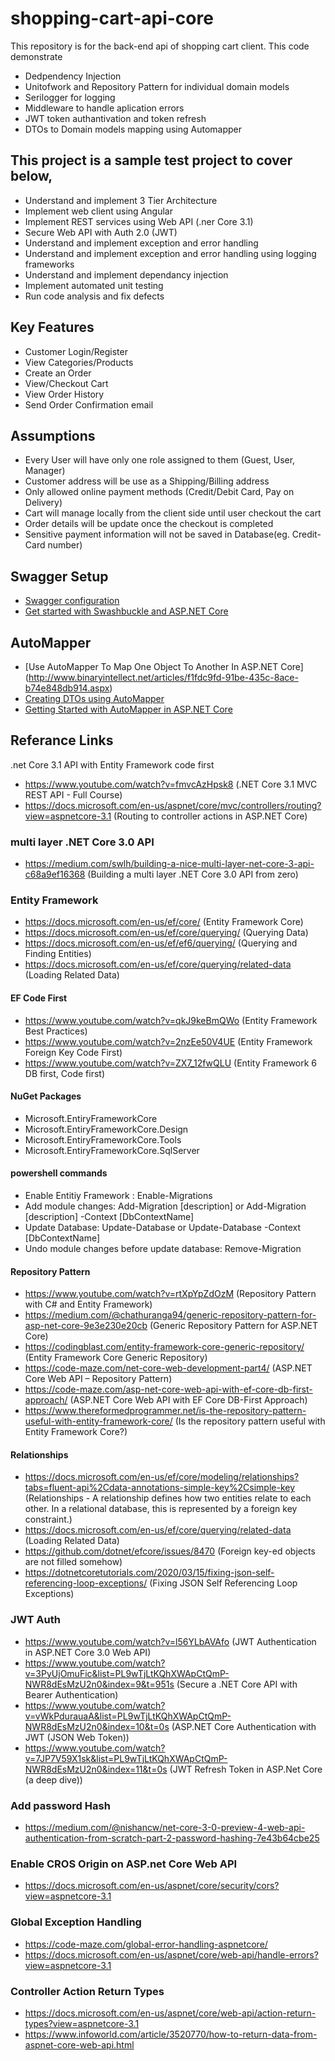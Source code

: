 # shopping-cart-api-core
This repository is for the back-end api of shopping cart client.
This code demonstrate
- Dedpendency Injection
- Unitofwork and Repository Pattern for individual domain models
- Serilogger for logging 
- Middleware to handle aplication errors
- JWT token authantivation and token refresh 
- DTOs to Domain models mapping using Automapper 

## This project is a sample test project to cover below,
- Understand and implement 3 Tier Architecture
- Implement web client using Angular
- Implement REST services using Web API (.ner Core 3.1)
- Secure Web API with Auth 2.0 (JWT)
- Understand and implement exception and error handling
- Understand and implement exception and error handling using logging frameworks
- Understand and implement dependancy injection
- Implement automated unit testing
- Run code analysis and fix defects

## Key Features
- Customer Login/Register
- View Categories/Products
- Create an Order
- View/Checkout Cart
- View Order History
- Send Order Confirmation email

## Assumptions
- Every User will have only one role assigned to them (Guest, User, Manager)
- Customer address will be use as a Shipping/Billing address
- Only allowed online payment methods (Credit/Debit Card, Pay on Delivery)
- Cart will manage locally from the client side until user checkout the cart
- Order details will be update once the checkout is completed
- Sensitive payment information will not be saved in Database(eg. Credit-Card number)

## Swagger Setup
- [Swagger configuration](https://www.youtube.com/watch?v=sdlt3-ptt9g)
- [Get started with Swashbuckle and ASP.NET Core](https://docs.microsoft.com/en-us/aspnet/core/tutorials/getting-started-with-swashbuckle?view=aspnetcore-3.1&tabs=visual-studio)

## AutoMapper
- [Use AutoMapper To Map One Object To Another In ASP.NET Core] (http://www.binaryintellect.net/articles/f1fdc9fd-91be-435c-8ace-b74e848db914.aspx)
- [Creating DTOs using AutoMapper](https://gunnarpeipman.com/creating-dtos-using-automapper/)
- [Getting Started with AutoMapper in ASP.NET Core](https://code-maze.com/automapper-net-core/)

## Referance Links
.net Core 3.1 API with Entity Framework code first
- https://www.youtube.com/watch?v=fmvcAzHpsk8 (.NET Core 3.1 MVC REST API - Full Course)
- https://docs.microsoft.com/en-us/aspnet/core/mvc/controllers/routing?view=aspnetcore-3.1 (Routing to controller actions in ASP.NET Core)

### multi layer .NET Core 3.0 API  
- https://medium.com/swlh/building-a-nice-multi-layer-net-core-3-api-c68a9ef16368 (Building a multi layer .NET Core 3.0 API from zero)
### Entity Framework 
- https://docs.microsoft.com/en-us/ef/core/ (Entity Framework Core)
- https://docs.microsoft.com/en-us/ef/core/querying/ (Querying Data)
- https://docs.microsoft.com/en-us/ef/ef6/querying/ (Querying and Finding Entities)
- https://docs.microsoft.com/en-us/ef/core/querying/related-data (Loading Related Data)

#### EF Code First 
- https://www.youtube.com/watch?v=qkJ9keBmQWo (Entity Framework Best Practices)
- https://www.youtube.com/watch?v=2nzEe50V4UE (Entity Framework Foreign Key Code First)
- https://www.youtube.com/watch?v=ZX7_12fwQLU (Entity Framework 6 DB first, Code first)

#### NuGet Packages
- Microsoft.EntiryFrameworkCore
- Microsoft.EntiryFrameworkCore.Design
- Microsoft.EntiryFrameworkCore.Tools
- Microsoft.EntiryFrameworkCore.SqlServer

#### powershell commands
- Enable Entitiy Framework : Enable-Migrations
- Add module changes: Add-Migration [description] or Add-Migration [description] -Context [DbContextName]
- Update Database: Update-Database or Update-Database -Context [DbContextName]
- Undo module changes before update database: Remove-Migration

#### Repository Pattern
- https://www.youtube.com/watch?v=rtXpYpZdOzM (Repository Pattern with C# and Entity Framework)
- https://medium.com/@chathuranga94/generic-repository-pattern-for-asp-net-core-9e3e230e20cb (Generic Repository Pattern for ASP.NET Core)
- https://codingblast.com/entity-framework-core-generic-repository/ (Entity Framework Core Generic Repository)
- https://code-maze.com/net-core-web-development-part4/ (ASP.NET Core Web API – Repository Pattern)
- https://code-maze.com/asp-net-core-web-api-with-ef-core-db-first-approach/ (ASP.NET Core Web API with EF Core DB-First Approach)
- https://www.thereformedprogrammer.net/is-the-repository-pattern-useful-with-entity-framework-core/ (Is the repository pattern useful with Entity Framework Core?)

#### Relationships
- https://docs.microsoft.com/en-us/ef/core/modeling/relationships?tabs=fluent-api%2Cdata-annotations-simple-key%2Csimple-key (Relationships - A relationship defines how two entities relate to each other. In a relational database, this is represented by a foreign key constraint.)
- https://docs.microsoft.com/en-us/ef/core/querying/related-data (Loading Related Data)
- https://github.com/dotnet/efcore/issues/8470 (Foreign key-ed objects are not filled somehow)
- https://dotnetcoretutorials.com/2020/03/15/fixing-json-self-referencing-loop-exceptions/ (Fixing JSON Self Referencing Loop Exceptions)

### JWT Auth 
- https://www.youtube.com/watch?v=l56YLbAVAfo (JWT Authentication in ASP.NET Core 3.0 Web API)
- https://www.youtube.com/watch?v=3PyUjOmuFic&list=PL9wTjLtKQhXWApCtQmP-NWR8dEsMzU2n0&index=9&t=951s (Secure a .NET Core API with Bearer Authentication)
- https://www.youtube.com/watch?v=vWkPdurauaA&list=PL9wTjLtKQhXWApCtQmP-NWR8dEsMzU2n0&index=10&t=0s (ASP.NET Core Authentication with JWT (JSON Web Token))
- https://www.youtube.com/watch?v=7JP7V59X1sk&list=PL9wTjLtKQhXWApCtQmP-NWR8dEsMzU2n0&index=11&t=0s (JWT Refresh Token in ASP.Net Core (a deep dive))

### Add password Hash
- https://medium.com/@nishancw/net-core-3-0-preview-4-web-api-authentication-from-scratch-part-2-password-hashing-7e43b64cbe25

### Enable CROS Origin on ASP.net Core Web API
- https://docs.microsoft.com/en-us/aspnet/core/security/cors?view=aspnetcore-3.1

### Global Exception Handling 
- https://code-maze.com/global-error-handling-aspnetcore/
- https://docs.microsoft.com/en-us/aspnet/core/web-api/handle-errors?view=aspnetcore-3.1

### Controller Action Return Types
- https://docs.microsoft.com/en-us/aspnet/core/web-api/action-return-types?view=aspnetcore-3.1
- https://www.infoworld.com/article/3520770/how-to-return-data-from-aspnet-core-web-api.html

